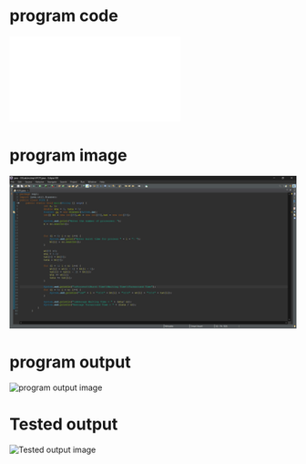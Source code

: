 # program code
![program code file](FCFS_LE_512.java)

# program image

![program image](program_LE_512.png)

# program output

![program output image](program_output_LE_512.png)

# Tested output

![Tested output image](Tested_output_LE_512.png)
